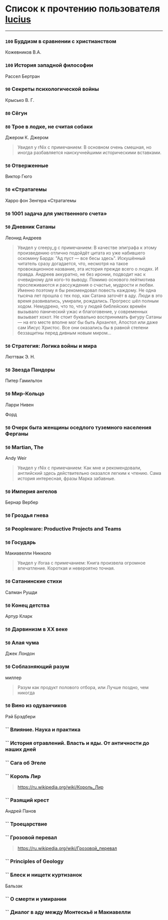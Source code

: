 # Список к прочтению пользователя [lucius](http://gurov.bitbucket.org/)
---

### `100` Буддизм в сравнении с христианством
Кожевников В.А.

### `100` История западной философии
Рассел Бертран

### `90` Секреты психологической войны
Крысько В. Г.

### `80` Сёгун

### `80` Трое в лодке, не считая собаки
Джером К. Джером
> Увидел у rNix с примечанием: В основном очень смешная, но иногда разбавляется наискучнейшими историческими вставками.

### `50` Отверженные
Виктор Гюго

### `50` «Стратагемы
Харро фон Зенгера «Стратагемы

### `50` 1001 задача для умственного счета»

### `50` Дневник Сатаны
Леонид Андреев
> Увидел у creepy_g с примечанием: В качестве эпиграфа к этому произведению отлично подойдёт цитата из уже набившего оскомину Барда: "Ад пуст — все бесы здесь".
> Искушённый читатель сразу догадается, что, несмотря на такое провокационное название, эта история  прежде всего о людях. И правда. Андреев аккуратно, не без иронии, подводит нас к очевидному для кого-то выводу. Помимо основого лейтмотива прослеживаются и рассуждения о счастье, мудрости и любви. Именно поэтому я бы рекомендовал повесть каждому.
> Не одна тысяча лет прошла с тех пор, как Сатана заточёт в аду. Люди в это время развивались, умирали, рождались. Прогресс шёл полным ходом. Немудрено, что то, что у людей библейских времён вызывало панический ужас и благоговение, у современных вызывает хохот. 
> Не стоит буквально воспринимать фигуру Сатаны — на его месте вполне мог бы быть Архангел, Апостол или даже сам Иисус Христос. Все они оказались бы в равной степени беззащитны перед дивным новым миром...

### `50` Стратегия: Логика войны и мира
Люттвак Э. Н.

### `50` Звезда Пандоры
Питер Гамильтон

### `50` Мир-Кольцо
Ларри Нивен

Форд

### `50` Очерк быта женщины оседлого туземного населения Ферганы

### `50` Martian, The
Andy Weir
> Увидел у rNix с примечанием: Как мне и рекомендовали, английский здесь действительно оказался легким к чтению. 
> Сама история интересная, фразы Марка забавные.

### `50` Империя ангелов
Бернар Вербер

### `50` Гроздья гнева

### `50` Peopleware: Productive Projects and Teams

### `50` Государь
Макиавелли Никколо
> Увидел у iforaa с примечанием: Книга произвела огромное впечатление. Короткая и невероятно точная.

### `50` Сатанинские стихи
Салман Рушди

### `50` Конец детства
Артур Кларк

### `50` Дарвинизм в XX веке

### `50` Алая чума
Джек Лондон

### `50` Соблазняющий разум
миллер
> Разум как продукт полового отбора, или Лучше поздно, чем никогда

### `50` Вино из одуванчиков
Рэй Брэдбери

### `` Влияние. Наука и практика

### `` История отравлений. Власть и яды. От античности до наших дней

### `` Сага об Эгеле

### `` Король Лир
> https://ru.wikipedia.org/wiki/Король_Лир

### `` Разящий крест
Андрей Панов

### `` Троецарствие

### `` Грозовой перевал
> https://ru.wikipedia.org/wiki/Грозовой_перевал

### `` Principles of Geology

### `` Блеск и нищетк куртизанок
Бальзак

### `` О смерти и умирании

### `` Диалог в аду между Монтескьё и Макиавелли

